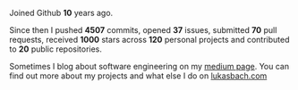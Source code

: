 Joined Github **10** years ago.

Since then I pushed **4507** commits, opened **37** issues, submitted **70** pull requests, received **1000** stars across **120** personal projects and contributed to **20** public repositories.

Sometimes I blog about software engineering on my [medium page](https://medium.com/@lukasbach). You can find out more about my projects and what else I do on [lukasbach.com](https://lukasbach.com)
